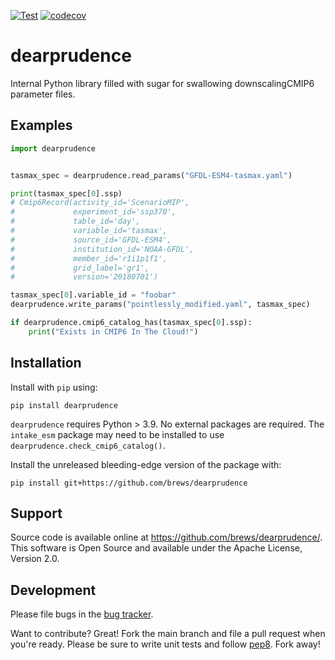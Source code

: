 [![Test](https://github.com/brews/dearprudence/actions/workflows/test.yaml/badge.svg)](https://github.com/brews/dearprudence/actions/workflows/test.yaml)
[![codecov](https://codecov.io/gh/brews/dearprudence/branch/main/graph/badge.svg?token=FZD8KX4RC1)](https://codecov.io/gh/brews/dearprudence)

# dearprudence
Internal Python library filled with sugar for swallowing downscalingCMIP6 parameter files.

## Examples

```python
import dearprudence


tasmax_spec = dearprudence.read_params("GFDL-ESM4-tasmax.yaml")

print(tasmax_spec[0].ssp)
# Cmip6Record(activity_id='ScenarioMIP',
#             experiment_id='ssp370', 
#             table_id='day', 
#             variable_id='tasmax', 
#             source_id='GFDL-ESM4', 
#             institution_id='NOAA-GFDL', 
#             member_id='r1i1p1f1',
#             grid_label='gr1',
#             version='20180701')

tasmax_spec[0].variable_id = "foobar"
dearprudence.write_params("pointlessly_modified.yaml", tasmax_spec)

if dearprudence.cmip6_catalog_has(tasmax_spec[0].ssp):
    print("Exists in CMIP6 In The Cloud!")
```

## Installation

Install with `pip` using:
```shell
pip install dearprudence
```

`dearprudence` requires Python > 3.9. No external packages are required. The `intake_esm` package may need to be installed to use `dearprudence.check_cmip6_catalog()`.

Install the unreleased bleeding-edge version of the package with:
```shell
pip install git+https://github.com/brews/dearprudence
```

## Support
Source code is available online at https://github.com/brews/dearprudence/. This software is Open Source and available under the Apache License, Version 2.0.

## Development

Please file bugs in the [bug tracker](https://github.com/brews/dearprudence/issues).

Want to contribute? Great! Fork the main branch and file a pull request when you're ready. Please be sure to write unit tests and follow [pep8](https://www.python.org/dev/peps/pep-0008/). Fork away!
